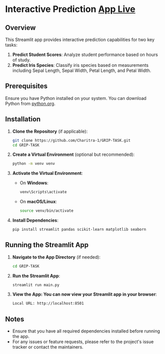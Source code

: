 # Interactive Prediction [App Live](https://grip-task-machine-learning.streamlit.app)

## Overview 

This Streamlit app provides interactive prediction capabilities for two key tasks:

1. **Predict Student Scores**: Analyze student performance based on hours of study.
2. **Predict Iris Species**: Classify iris species based on measurements including Sepal Length, Sepal Width, Petal Length, and Petal Width.

## Prerequisites

Ensure you have Python installed on your system. You can download Python from [python.org](https://www.python.org/downloads/).

## Installation

1. **Clone the Repository** (if applicable):
    ```bash
    git clone https://github.com/Charitra-1/GRIP-TASK.git
    cd GRIP-TASK
    ```

2. **Create a Virtual Environment** (optional but recommended):
    ```bash
    python -m venv venv
    ```

3. **Activate the Virtual Environment**:
    - On **Windows**:
      ```bash
      venv\Scripts\activate
      ```
    - On **macOS/Linux**:
      ```bash
      source venv/bin/activate
      ```

4. **Install Dependencies**:
    ```bash
    pip install streamlit pandas scikit-learn matplotlib seaborn
    ```

## Running the Streamlit App

1. **Navigate to the App Directory** (if needed):
    ```bash
    cd GRIP-TASK
    ```

2. **Run the Streamlit App**:
    ```bash
    streamlit run main.py
    ```
    
3. **View the App: You can now view your Streamlit app in your browser**:
    ```bash
   Local URL: http://localhost:8501
    ```


## Notes

- Ensure that you have all required dependencies installed before running the app.
- For any issues or feature requests, please refer to the project's issue tracker or contact the maintainers.
